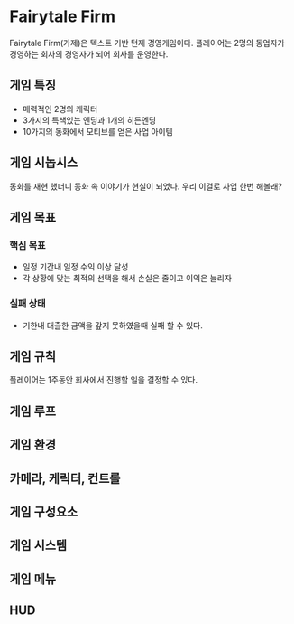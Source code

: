 # Fairytale Firm

Fairytale Firm(가제)은 텍스트 기반 턴제 경영게임이다. 플레이어는 2명의 동업자가 경영하는 회사의 경영자가 되어 회사를 운영한다.

## 게임 특징
* 매력적인 2명의 캐릭터 <br/>
* 3가지의 특색있는 엔딩과 1개의 히든엔딩 <br/>
* 10가지의 동화에서 모티브를 얻은 사업 아이템

## 게임 시놉시스
동화를 재현 했더니 동화 속 이야기가 현실이 되었다. 우리 이걸로 사업 한번 해볼래?

## 게임 목표
### 핵심 목표
* 일정 기간내 일정 수익 이상 달성<br/>
* 각 상황에 맞는 최적의 선택을 해서 손실은 줄이고 이익은 늘리자<br/>
### 실패 상태
* 기한내 대출한 금액을 갚지 못하였을때 실패 할 수 있다.<br/>

## 게임 규칙
플레이어는 1주동안 회사에서 진행할 일을 결정할 수 있다.

## 게임 루프

## 게임 환경

## 카메라, 케릭터, 컨트롤

## 게임 구성요소

## 게임 시스템

## 게임 메뉴

## HUD
